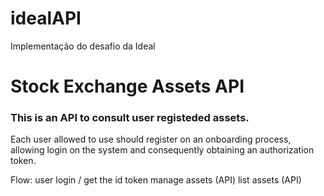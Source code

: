 # idealAPI
Implementação do desafio da Ideal

<h1>Stock Exchange Assets API</h1>
<h3>This is an API to consult user registeded assets.</h3>

Each user allowed to use should register on an onboarding process, allowing login on the system and consequently obtaining an authorization token.

Flow:
user login / get the id token
manage assets (API)
list assets (API)